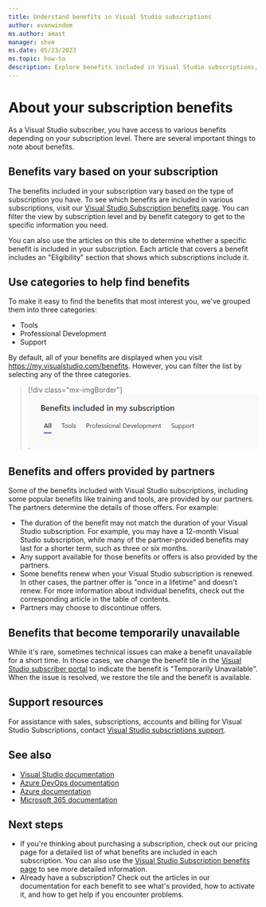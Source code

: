 ```yaml
---
title: Understand benefits in Visual Studio subscriptions
author: evanwindom
ms.author: amast
manager: shve
ms.date: 05/23/2023
ms.topic: how-to
description: Explore benefits included in Visual Studio subscriptions, including benefits provided by partners, and how to activate the benefits.
---
```


# About your subscription benefits

As a Visual Studio subscriber, you have access to various benefits depending on your subscription level. There are several important things to note about benefits.

## Benefits vary based on your subscription 

The benefits included in your subscription vary based on the type of subscription you have. To see which benefits are included in various subscriptions, visit our [Visual Studio Subscription benefits page](https://visualstudio.microsoft.com/vs/benefits/). You can filter the view by subscription level and by benefit category to get to the specific information you need. 

You can also use the articles on this site to determine whether a specific benefit is included in your subscription. Each article that covers a benefit includes an "Eligibility" section that shows which subscriptions include it.

## Use categories to help find benefits

To make it easy to find the benefits that most interest you, we've grouped them into three categories: 
+ Tools
+ Professional Development
+ Support

By default, all of your benefits are displayed when you visit <https://my.visualstudio.com/benefits>. However, you can filter the list by selecting any of the three categories.

   > [!div class="mx-imgBorder"]
   > ![Filter the list of benefits by category](_img/about-benefits/categories.png "Screenshot of the benefits category picker on the subscriber portal.")

## Benefits and offers provided by partners

Some of the benefits included with Visual Studio subscriptions, including some popular benefits like training and tools, are provided by our partners. The partners determine the details of those offers. For example:
+ The duration of the benefit may not match the duration of your Visual Studio subscription. For example, you may have a 12-month Visual Studio subscription, while many of the partner-provided benefits may last for a shorter term, such as three or six months.
+ Any support available for those benefits or offers is also provided by the partners.
+ Some benefits renew when your Visual Studio subscription is renewed. In other cases, the partner offer is "once in a lifetime" and doesn't renew. 
For more information about individual benefits, check out the corresponding article in the table of contents.
+ Partners may choose to discontinue offers. 

## Benefits that become temporarily unavailable

While it's rare, sometimes technical issues can make a benefit unavailable for a short time. In those cases, we change the benefit tile in the [Visual Studio subscriber portal](https://my.visualstudio.com/benefits) to indicate the benefit is "Temporarily Unavailable".  When the issue is resolved, we restore the tile and the benefit is available.

## Support resources

For assistance with sales, subscriptions, accounts and billing for Visual Studio Subscriptions, contact [Visual Studio subscriptions support](https://aka.ms/vssubscriberhelp).

## See also

+ [Visual Studio documentation](/visualstudio/)
+ [Azure DevOps documentation](/azure/devops/)
+ [Azure documentation](/azure/)
+ [Microsoft 365 documentation](/microsoft-365/)

## Next steps

+ If you're thinking about purchasing a subscription, check out our pricing page for a detailed list of what benefits are included in each subscription. You can also use the [Visual Studio Subscription benefits page](https://visualstudio.microsoft.com/vs/benefits/) to see more detailed information.
+ Already have a subscription?  Check out the articles in our documentation for each benefit to see what's provided, how to activate it, and how to get help if you encounter problems. 
